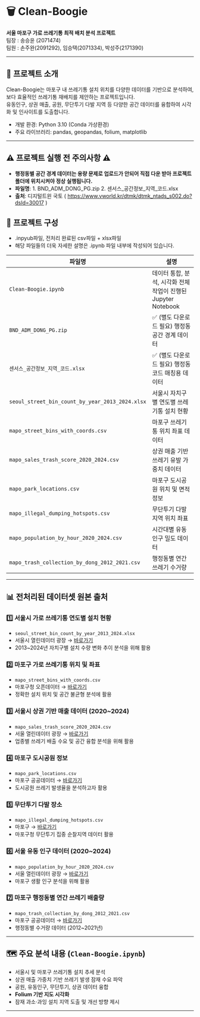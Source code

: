 # 🗑️ Clean-Boogie 
**서울 마포구 가로 쓰레기통 최적 배치 분석 프로젝트**<br>
팀장 : 송승윤 (2071474) <br>
팀원 : 손주완(2091292), 임승택(2071334), 박성주(2171390)


---

## 📌 프로젝트 소개

Clean-Boogie는 마포구 내 쓰레기통 설치 위치를 다양한 데이터를 기반으로 분석하여, 보다 효율적인 쓰레기통 재배치를 제안하는 프로젝트입니다.  
유동인구, 상권 매출, 공원, 무단투기 다발 지역 등 다양한 공간 데이터를 융합하여 시각화 및 인사이트를 도출합니다.

- 개발 환경: Python 3.10 (Conda 가상환경)
- 주요 라이브러리: pandas, geopandas, folium, matplotlib 

---

## ⚠️ 프로젝트 실행 전 주의사항 ⚠️
- **행정동별 공간 경계 데이터는 용량 문제로 업로드가 안되어 직접 다운 받아 프로젝트 폴더에 위치시켜야 정상 실행됩니다.**
- **파일명**: 1. BND_ADM_DONG_PG.zip  2. 센서스_공간정보_지역_코드.xlsx
- **출처**: 디지털트윈 국토 ( https://www.vworld.kr/dtmk/dtmk_ntads_s002.do?dsId=30017 )


## 📂 프로젝트 구성
- .inpyub파일, 전처리 완료된 csv파일 +  xlsx파일 
- 해당 파일들의 더욱 자세한 설명은 .ipynb 파일 내부에 작성되어 있습니다.
  
| 파일명 | 설명 |
|--------|------|
| `Clean-Boogie.ipynb` | 데이터 통합, 분석, 시각화 전체 작업이 진행된 Jupyter Notebook |
| `BND_ADM_DONG_PG.zip` | ✅ (별도 다운로드 필요) 행정동 공간 경계 데이터 |
| `센서스_공간정보_지역_코드.xlsx` | ✅ (별도 다운로드 필요) 행정동 코드 매칭용 데이터 |
| `seoul_street_bin_count_by_year_2013_2024.xlsx` | 서울시 자치구별 연도별 쓰레기통 설치 현황 |
| `mapo_street_bins_with_coords.csv` | 마포구 쓰레기통 위치 좌표 데이터 |
| `mapo_sales_trash_score_2020_2024.csv` | 상권 매출 기반 쓰레기 유발 가중치 데이터 |
| `mapo_park_locations.csv` | 마포구 도시공원 위치 및 면적 정보 |
| `mapo_illegal_dumping_hotspots.csv` | 무단투기 다발 지역 위치 좌표 |
| `mapo_population_by_hour_2020_2024.csv` | 시간대별 유동인구 밀도 데이터 |
| `mapo_trash_collection_by_dong_2012_2021.csv` | 행정동별 연간 쓰레기 수거량 |

---

## 📊 전처리된 데이터셋 원본 출처

### 1️⃣ 서울시 가로 쓰레기통 연도별 설치 현황
- `seoul_street_bin_count_by_year_2013_2024.xlsx`  
- 서울시 열린데이터 광장 → [바로가기](https://data.seoul.go.kr/dataList/OA-15069/F/1/datasetView.do)  
- 2013~2024년 자치구별 설치 수량 변화 추이 분석을 위해 활용

### 2️⃣ 마포구 가로 쓰레기통 위치 및 좌표
- `mapo_street_bins_with_coords.csv`  
- 마포구청 오픈데이터 → [바로가기](https://www.mapo.go.kr/site/main/openData/view?dataId=150)  
- 정확한 설치 위치 및 공간 불균형 분석에 활용

### 3️⃣ 서울시 상권 기반 매출 데이터 (2020~2024)
- `mapo_sales_trash_score_2020_2024.csv`  
- 서울 열린데이터 광장 → [바로가기](https://data.seoul.go.kr/dataList/OA-15572/S/1/datasetView.do)  
- 업종별 쓰레기 배출 수요 및 공간 융합 분석을 위해 활용

### 4️⃣ 마포구 도시공원 정보
- `mapo_park_locations.csv`  
- 마포구 공공데이터 → [바로가기](https://www.mapo.go.kr/site/main/openData/view?dataId=79)  
- 도시공원 쓰레기 발생율을 분석하고자 활용

### 5️⃣ 무단투기 다발 장소
- `mapo_illegal_dumping_hotspots.csv`
- 마포구 → [바로가기](https://www.mapo.go.kr/site/main/openData/view?dataId=169)
- 마포구청 무단투기 집중 순찰지역 데이터 활용  

### 6️⃣ 서울 유동 인구 데이터 (2020~2024)
- `mapo_population_by_hour_2020_2024.csv`  
- 서울 열린데이터 광장 → [바로가기](https://data.seoul.go.kr/dataList/OA-14991/S/1/datasetView.do)  
- 마포구 생활 인구 분석을 위해 활용

### 7️⃣ 마포구 행정동별 연간 쓰레기 배출량
- `mapo_trash_collection_by_dong_2012_2021.csv`  
- 마포구 공공데이터 → [바로가기](https://www.mapo.go.kr/site/main/openData/view?dataId=226)  
- 행정동별 수거량 데이터 (2012~2021년)

---

## 🗺️ 주요 분석 내용 (`Clean-Boogie.ipynb`)

- 서울시 및 마포구 쓰레기통 설치 추세 분석
- 상권 매출 가중치 기반 쓰레기 발생 잠재 수요 파악
- 공원, 유동인구, 무단투기, 상권 데이터 융합
- **Folium 기반 지도 시각화**
- 잠재 과소·과잉 설치 지역 도출 및 개선 방향 제시
---
